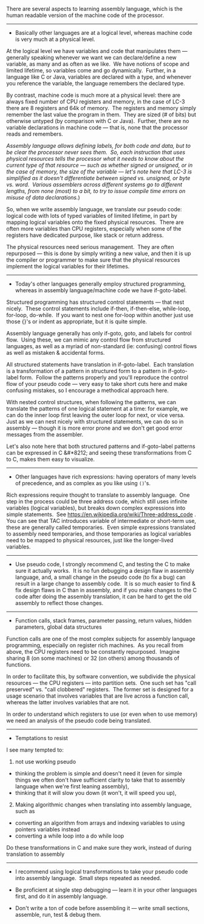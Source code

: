 There are several aspects to learning assembly language, which is the human readable version of the machine code of the processor.

---

* Basically other languages are at a logical level, whereas machine code is very much at a physical level.

At the logical level we have variables and code that manipulates them &#8212; generally speaking whenever we want we can declare/define a new variable, as many and as often as we like.&nbsp; We have notions of scope and limited lifetime, so variables come and go dynamically.&nbsp; Further, in a language like C or Java, variables are declared with a type, and whenever you reference the variable, the language remembers the declared type.

By contrast, machine code is much more at a physical level: there are always fixed number of CPU registers and memory, in the case of LC-3 there are 8 registers and 64k of memory.&nbsp; The registers and memory simply remember the last value the program in them.&nbsp; They are sized (# of bits) but otherwise untyped (by comparison with C or Java).&nbsp; Further, there are no variable declarations in machine code &#8212; that is, none that the processor reads and remembers.&nbsp; 

*Assembly language allows defining labels, for both code and data, but to be clear the processor never sees them.&nbsp; So, each instruction that uses physical resources tells the processor what it needs to know about the current type of that resource &#8212; such as whether signed or unsigned, or in the case of memory, the size of the variable &#8212; let's note here that LC-3 is simplified as it doesn't differentiate between signed vs. unsigned, or byte vs. word.&nbsp; Various assemblers across different systems go to different lengths, from none (most) to a bit, to try to issue compile time errors on misuse of data declarations.*)

So, when we write assembly language, we translate our pseudo code: logical code with lots of typed variables of limited lifetime, in part by mapping logical variables onto the fixed physical resources.&nbsp; There are often more variables than CPU registers, especially when some of the registers have dedicated purpose, like stack or return address.

The physical resources need serious management.&nbsp; They are often repurposed &#8212; this is done by simply writing a new value, and then it is up the compiler or programmer to make sure that the physical resources implement the logical variables for their lifetimes.

---

 * Today's other languages generally employ structured programming, whereas in assembly language/machine code we have if-goto-label.

Structured programming has structured control statements &#8212; that nest nicely.&nbsp; These control statements include if-then, if-then-else, while-loop, for-loop, do-while.&nbsp; If you want to nest one for-loop within another just use those {}'s or indent as appropriate, but it is quite simple.

Assembly language generally has only if-goto, goto, and labels for control flow.&nbsp; Using these, we can mimic any control flow from structured languages, as well as a myriad of non-standard (ie: confusing) control flows as well as mistaken & accidental forms.

All structured statements have translation in if-goto-label.&nbsp; Each translation is a transformation of a pattern in structured form to a pattern in if-goto-label form.&nbsp; Follow the patterns properly and you'll reproduce the control flow of your pseudo code &#8212; very easy to take short cuts here and make confusing mistakes, so I encourage a methodical approach here.

With nested control structures, when following the patterns, we can translate the patterns of one logical statement at a time: for example, we can do the inner loop first leaving the outer loop for next, or vice versa.&nbsp; Just as we can nest nicely with structured statements, we can do so in assembly &#8212; though it is more error prone and we don't get good error messages from the assembler.

Let's also note here that both structured patterns and if-goto-label patterns can be expressed in C &#*8212; and seeing these transformations from C to C, makes them easy to visualize.

---

 * Other languages have rich expressions: having operators of many levels of precedence, and as complex as you like using `()`'s.

Rich expressions require thought to translate to assembly language.&nbsp; One step in the process could be three address code, which still uses infinite variables (logical variables), but breaks down complex expressions into simple statements.&nbsp; See https://en.wikipedia.org/wiki/Three-address_code .&nbsp; You can see that TAC introduces variable of intermediate or short-term use, these are generally called temporaries.&nbsp; Even simple expressions translated to assembly need temporaries, and those temporaries as logical variables need to be mapped to physical resources, just like the longer-lived variables.

---

* Use pseudo code, I strongly recommend C, and testing the C to make sure it actually works.&nbsp; It is no fun debugging a design flaw in assembly language, and, a small change in the pseudo code (to fix a bug) can result in a large change to assembly code.&nbsp; It is so much easier to find & fix design flaws in C than in assembly, and if you make changes to the C code after doing the assembly translation, it can be hard to get the old assembly to reflect those changes.

---

 * Function calls, stack frames, parameter passing, return values, hidden parameters, global data structures

Function calls are one of the most complex subjects for assembly language programming, especially on register rich machines.&nbsp; As you recall from above, the CPU registers need to be constantly repurposed.&nbsp; Imagine sharing 8 (on some machines) or 32 (on others) among thousands of functions.

In order to facilitate this, by software convention, we subdivide the physical resources &#8212; the CPU registers &#8212; into partition sets.&nbsp; One such set has "call preserved" vs. "call clobbered" registers.&nbsp; The former set is designed for a usage scenario that involves variables that are live across a function call, whereas the latter involves variables that are not.

In order to understand which registers to use (or even when to use memory) we need an analysis of the pseudo code being translated.

---

 * Temptations to resist

I see many tempted to:

1. not use working pseudo<br/>
  * thinking the problem is simple and doesn't need it (even for simple things we often don't have sufficient clarity to take that to assembly language when we're first leaning assembly), 
  * thinking that it will slow you down (it won't, it will speed you up), 

2. Making algorithmic changes when translating into assembly language, such as 
  * converting an algorithm from arrays and indexing variables to using pointers variables instead
  * converting a while loop into a do while loop

Do these transformations in C and make sure they work, instead of during translation to assembly

---

* I recommend using logical transformations to take your pseudo code into assembly language.&nbsp; Small steps repeated as needed.

* Be proficient at single step debugging &#8212; learn it in your other languages first, and do it in assembly language.

* Don't write a ton of code before assembling it &#8212; write small sections, assemble, run, test & debug them.



